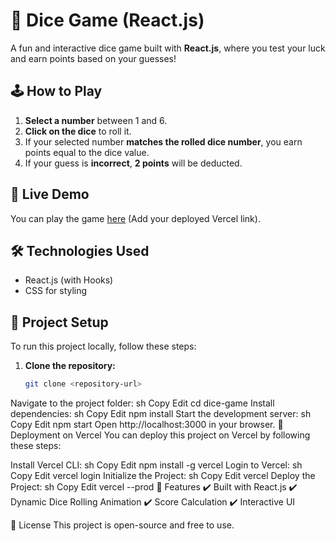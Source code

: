 # 🎲 Dice Game (React.js)

A fun and interactive dice game built with **React.js**, where you test your luck and earn points based on your guesses!

## 🕹️ How to Play  
1. **Select a number** between 1 and 6.  
2. **Click on the dice** to roll it.  
3. If your selected number **matches the rolled dice number**, you earn points equal to the dice value.  
4. If your guess is **incorrect**, **2 points** will be deducted.  

## 🚀 Live Demo  
You can play the game [here](#) (Add your deployed Vercel link).

## 🛠️ Technologies Used  
- React.js (with Hooks)  
- CSS for styling  

## 📂 Project Setup  
To run this project locally, follow these steps:  

1. **Clone the repository:**  
   ```sh
   git clone <repository-url>
Navigate to the project folder:
sh
Copy
Edit
cd dice-game
Install dependencies:
sh
Copy
Edit
npm install
Start the development server:
sh
Copy
Edit
npm start
Open http://localhost:3000 in your browser.
🚀 Deployment on Vercel
You can deploy this project on Vercel by following these steps:

Install Vercel CLI:
sh
Copy
Edit
npm install -g vercel
Login to Vercel:
sh
Copy
Edit
vercel login
Initialize the Project:
sh
Copy
Edit
vercel
Deploy the Project:
sh
Copy
Edit
vercel --prod
📌 Features
✔️ Built with React.js
✔️ Dynamic Dice Rolling Animation
✔️ Score Calculation
✔️ Interactive UI

📜 License
This project is open-source and free to use.

